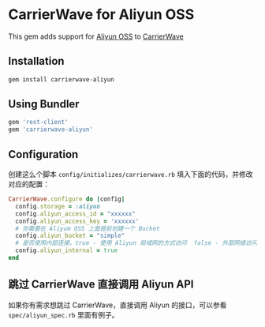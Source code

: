 # CarrierWave for Aliyun OSS

This gem adds support for [Aliyun OSS](http://oss.aliyun.com) to [CarrierWave](https://github.com/jnicklas/carrierwave/)

## Installation

```bash
gem install carrierwave-aliyun
```

## Using Bundler

```ruby
gem 'rest-client'
gem 'carrierwave-aliyun'
```

## Configuration

创建这么个脚本 `config/initializes/carrierwave.rb` 填入下面的代码，并修改对应的配置：

```ruby
CarrierWave.configure do |config|
  config.storage = :aliyun
  config.aliyun_access_id = "xxxxxx"
  config.aliyun_access_key = 'xxxxxx'
  # 你需要在 Aliyum OSS 上面提前创建一个 Bucket
  config.aliyun_bucket = "simple"
  # 是否使用内部连接，true - 使用 Aliyun 局域网的方式访问  false - 外部网络访问
  config.aliyun_internal = true
end
```

## 跳过 CarrierWave 直接调用 Aliyun API

如果你有需求想跳过 CarrierWave，直接调用 Aliyun 的接口，可以参看 `spec/aliyun_spec.rb` 里面有例子。